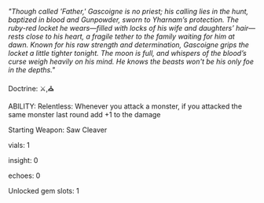 *"Though called 'Father,' Gascoigne is no priest; his calling lies in the hunt, baptized in blood and Gunpowder, sworn to Yharnam’s protection. The ruby-red locket he wears—filled with locks of his wife and daughters’ hair—rests close to his heart, a fragile tether to the family waiting for him at dawn. Known for his raw strength and determination, Gascoigne grips the locket a little tighter tonight. The moon is full, and whispers of the blood’s curse weigh heavily on his mind. He knows the beasts won't be his only foe in the depths."*


Doctrine: ⚔,⛪

ABILITY: 
Relentless: Whenever you attack a monster, if you attacked the same monster last round add +1 to the damage 
  

Starting Weapon: Saw Cleaver

vials: 1

insight: 0

echoes: 0

Unlocked gem slots: 1






